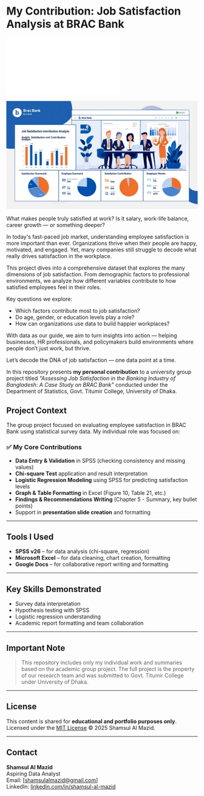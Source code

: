 # My Contribution: Job Satisfaction Analysis at BRAC Bank

![Click here to download the report](./B.pdf)

![Job Satisfaction Analysis of Brac Bank](https://github.com/almazid82/job-satisfaction-analysis-contribution/blob/main/Job%20satisfaction%20of%20Brac%20Bank%20.jpg)

What makes people truly satisfied at work? Is it salary, work-life balance, career growth — or something deeper?

In today's fast-paced job market, understanding employee satisfaction is more important than ever. Organizations thrive when their people are happy, motivated, and engaged. Yet, many companies still struggle to decode what really drives satisfaction in the workplace.

This project dives into a comprehensive dataset that explores the many dimensions of job satisfaction. From demographic factors to professional environments, we analyze how different variables contribute to how satisfied employees feel in their roles.

Key questions we explore:

- Which factors contribute most to job satisfaction?
- Do age, gender, or education levels play a role?
- How can organizations use data to build happier workplaces?

With data as our guide, we aim to turn insights into action — helping businesses, HR professionals, and policymakers build environments where people don’t just work, but thrive.

Let’s decode the DNA of job satisfaction — one data point at a time.


In this repository presents **my personal contribution** to a university group project titled *"Assessing Job Satisfaction in the Banking Industry of Bangladesh: A Case Study on BRAC Bank"* conducted under the Department of Statistics, Govt. Titumir College, University of Dhaka.

## Project Context

The group project focused on evaluating employee satisfaction in BRAC Bank using statistical survey data. My individual role was focused on:

### ✅ My Core Contributions
- **Data Entry & Validation** in SPSS (checking consistency and missing values)
- **Chi-square Test** application and result interpretation
- **Logistic Regression Modeling** using SPSS for predicting satisfaction levels
- **Graph & Table Formatting** in Excel (Figure 10, Table 21, etc.)
- **Findings & Recommendations Writing** (Chapter 5 - Summary, key bullet points)
- Support in **presentation slide creation** and formatting

---

## Tools I Used

- **SPSS v26** – for data analysis (chi-square, regression)
- **Microsoft Excel** – for data cleaning, chart creation, formatting
- **Google Docs** – for collaborative report writing and formatting

---

## Key Skills Demonstrated

- Survey data interpretation
- Hypothesis testing with SPSS
- Logistic regression understanding
- Academic report formatting and team collaboration

---

## Important Note

> This repository includes only my individual work and summaries based on the academic group project. The full project is the property of our research team and was submitted to Govt. Titumir College under University of Dhaka.

---

## License

This content is shared for **educational and portfolio purposes only**.  
Licensed under the [MIT License](LICENSE) © 2025 Shamsul Al Mazid.

---

## Contact

**Shamsul Al Mazid**  
Aspiring Data Analyst  
Email: [shamsulalmazid@gmail.com]  
LinkedIn: [linkedin.com/in/shamsul-al-mazid](https://www.linkedin.com/in/shamsul-al-mazid-073a87286)

